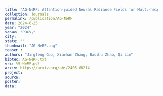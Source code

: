 ```yaml
---
title: "AG-NeRF: Attention-guided Neural Radiance Fields for Multi-height Large-scale Outdoor Scene Rendering"
collection: journals
permalink: /publication/AG-NeRF
date: 2024-6-25
year: "2024"
venue: "PRCV,"
city: 
state: ""
thumbnail: "AG-NeRF.png"
teaser : 
authors: "Jingfeng Guo, Xiaohan Zhang, Baozhu Zhao, Qi Liu"
bibtex: AG-NeRF.txt
uri: AG-NeRF.pdf
arxiv: https://arxiv.org/abs/2405.06214
project: 
source: 
poster: 
data:
---
```

